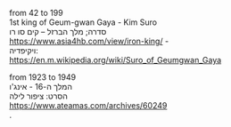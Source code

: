 from 42 to 199 </br> 
1st king of Geum-gwan Gaya - Kim Suro </br>
סדרה; מלך הברזל – קים סו רו </br> 
https://www.asia4hb.com/view/iron-king/ - </br>
ויקיפדיה: </br> 
https://en.m.wikipedia.org/wiki/Suro_of_Geumgwan_Gaya </br> 

from 1923 to 1949 </br> 
המלך ה-16 - אינג'ו </br> 
הסרט: ציפור לילה </br> 
<a herf ="https://www.ateamas.com/archives/60249">https://www.ateamas.com/archives/60249</a> </br> 
.
